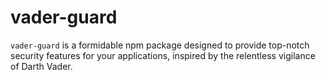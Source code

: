 # vader-guard
`vader-guard` is a formidable npm package designed to provide top-notch security features for your applications, inspired by the relentless vigilance of Darth Vader.
